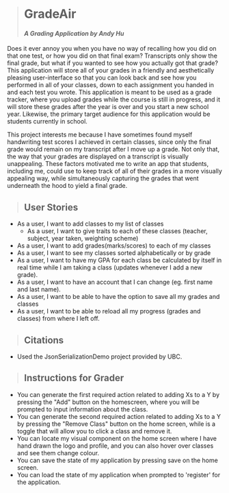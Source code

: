 > # GradeAir
>
> #### *A Grading Application by Andy Hu*
>
Does it ever annoy you when you have no way of recalling how you did on 
that one test, or how you did on that final exam? Transcripts only show 
the final grade, but what if you wanted to see how you actually got that 
grade? This application will store all of your grades in a friendly and
aesthetically pleasing user-interface so that you can look back and see
how you performed in all of your classes, down to each assignment you
handed in and each test you wrote. This application is meant to be used 
as a grade tracker, where you upload grades while the course is still 
in progress, and it will store these grades after the year is over
and you start a new school year. Likewise, the primary target audience
for this application would be students currently in school. 

This project interests me because I have sometimes found myself handwriting
test scores I achieved in certain classes, since only the final grade would
remain on my transcript after I move up a grade. Not only that, the way that
your grades are displayed on a transcript is visually unappealing. These
factors motivated me to write an app that students, including me, could 
use to keep track of all of their grades in a more visually appealing way,
while simultaneously capturing the grades that went underneath the hood
to yield a final grade. 

> ## User Stories
- As a user, I want to add classes to my list of classes
  - As a user, I want to give traits to each of these classes (teacher, subject, year taken, weighting scheme)
- As a user, I want to add grades(marks/scores) to each of my classes
- As a user, I want to see my classes sorted alphabetically or by grade
- As a user, I want to have my GPA for each class be calculated by itself in real time while I am taking a class (updates whenever I add a new grade).
- As a user, I want to have an account that I can change (eg. first name and last name).
- As a user, I want to be able to have the option to save all my grades and classes
- As a user, I want to be able to reload all my progress (grades and classes) from where I left off.

> ## Citations
- Used the JsonSerializationDemo project provided by UBC.

> ## Instructions for Grader
- You can generate the first required action related to adding Xs to a Y by pressing the "Add" button on the homescreen,
where you will be prompted to input information about the class.
- You can generate the second required action related to adding Xs to a Y by pressing the "Remove Class" button on
the home screen, while is a toggle that will allow you to click a class and remove it.
- You can locate my visual component on the home screen where I have hand drawn the logo and profile,
and you can also hover over classes and see them change colour.
- You can save the state of my application by pressing save on the home screen.
- You can load the state of my application when prompted to 'register' for the application.